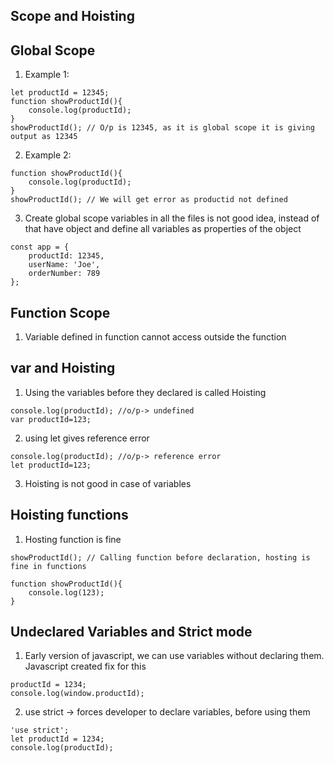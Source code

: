 ## Scope and Hoisting 

## Global Scope
1) Example 1:
```
let productId = 12345;
function showProductId(){
    console.log(productId);
}
showProductId(); // O/p is 12345, as it is global scope it is giving output as 12345
```
2) Example 2:
```
function showProductId(){
    console.log(productId);
}
showProductId(); // We will get error as productid not defined
```
3) Create global scope variables in all the files is not good idea, instead of that have object and define all variables as properties of the object 
```
const app = {
    productId: 12345,
    userName: 'Joe',
    orderNumber: 789
};
```

## Function Scope
1) Variable defined in function cannot access outside the function 

## var and Hoisting 
1) Using the variables before they declared is called Hoisting 
```
console.log(productId); //o/p-> undefined
var productId=123;
```
2) using let gives reference error 
```
console.log(productId); //o/p-> reference error
let productId=123;
```
3) Hoisting is not good in case of variables

## Hoisting functions
1) Hosting function is fine 
```
showProductId(); // Calling function before declaration, hosting is fine in functions

function showProductId(){
    console.log(123);
}
```

## Undeclared Variables and Strict mode
1) Early version of javascript, we can use variables without declaring them. Javascript created fix for this
```
productId = 1234;
console.log(window.productId);
```
2) use strict -> forces developer to declare variables, before using them 
```
'use strict';
let productId = 1234;
console.log(productId);
```
